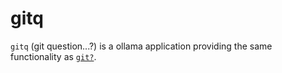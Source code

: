 # gitq

`gitq` (git question...?) is a ollama application providing the same functionality as [`git?`](https://githubnext.com/projects/copilot-cli/).
